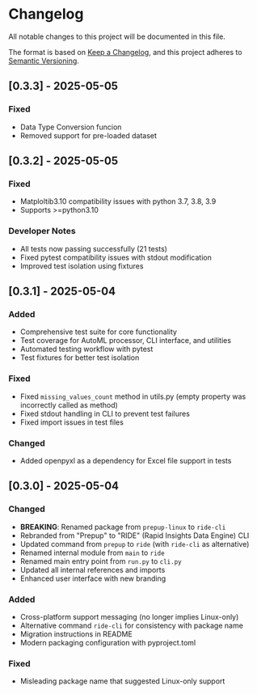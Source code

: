 # Changelog

All notable changes to this project will be documented in this file.

The format is based on [Keep a Changelog](https://keepachangelog.com/en/1.0.0/),
and this project adheres to [Semantic Versioning](https://semver.org/spec/v2.0.0.html).

## [0.3.3] - 2025-05-05

### Fixed
- Data Type Conversion funcion 
- Removed support for pre-loaded dataset


## [0.3.2] - 2025-05-05

### Fixed
- Matploltib3.10 compatibility issues with python 3.7, 3.8, 3.9 
- Supports >=python3.10 

### Developer Notes
- All tests now passing successfully (21 tests)
- Fixed pytest compatibility issues with stdout modification
- Improved test isolation using fixtures


## [0.3.1] - 2025-05-04

### Added
- Comprehensive test suite for core functionality
- Test coverage for AutoML processor, CLI interface, and utilities
- Automated testing workflow with pytest
- Test fixtures for better test isolation

### Fixed
- Fixed `missing_values_count` method in utils.py (empty property was incorrectly called as method)
- Fixed stdout handling in CLI to prevent test failures
- Fixed import issues in test files

### Changed
- Added openpyxl as a dependency for Excel file support in tests



## [0.3.0] - 2025-05-04

### Changed
- **BREAKING**: Renamed package from `prepup-linux` to `ride-cli`
- Rebranded from "Prepup" to "RIDE" (Rapid Insights Data Engine) CLI
- Updated command from `prepup` to `ride` (with `ride-cli` as alternative)  
- Renamed internal module from `main` to `ride`
- Renamed main entry point from `run.py` to `cli.py`
- Updated all internal references and imports
- Enhanced user interface with new branding

### Added
- Cross-platform support messaging (no longer implies Linux-only)
- Alternative command `ride-cli` for consistency with package name
- Migration instructions in README
- Modern packaging configuration with pyproject.toml

### Fixed
- Misleading package name that suggested Linux-only support